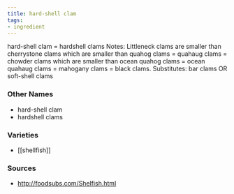 ```yaml
---
title: hard-shell clam
tags:
- ingredient
---
```

hard-shell clam = hardshell clams Notes: Littleneck clams are smaller than cherrystone clams which are smaller than quahog clams = quahaug clams = chowder clams which are smaller than ocean quahog clams = ocean quahaug clams = mahogany clams = black clams. Substitutes: bar clams OR soft-shell clams

### Other Names

* hard-shell clam
* hardshell clams

### Varieties

* [[shellfish]]

### Sources
* http://foodsubs.com/Shelfish.html
